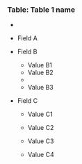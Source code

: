 ### Table: Table 1 name
- 
- Field A
- Field B
	- Value B1
	- Value B2
	- 
	- Value B3
- Field C

	- Value C1

	- Value C2
	- Value C3

	- Value C4
